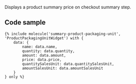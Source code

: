 Displays a product summary price on checkout summary step.

## Code sample 

```
{% include molecule('summary-product-packaging-unit', 'ProductPackagingUnitWidget') with {
    data: {
        name: data.name,
        quantity: data.quantity,
        amount: data.amount,
        price: data.price,
        quantitySalesUnit: data.quantitySalesUnit,
        amountSalesUnit: data.amountSalesUnit
    }
} only %}
```
